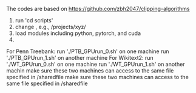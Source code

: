 The codes are based on https://github.com/zbh2047/clipping-algorithms

1. run 'cd scripts'
2. change <path-to-your-folder>, e.g., /projects/xyz/
3. load modules including python, pytorch, and cuda
4.
For Penn Treebank:
run './PTB_GPUrun_0.sh' on one machine
run './PTB_GPUrun_1.sh' on another machine
For Wikitext2:
run './WT_GPUrun_0.sh' on one machine
run './WT_GPUrun_1.sh' on another machin
make sure these two machines can access to the same file specified in <path-to-your-folder>/sharedfile
make sure these two machines can access to the same file specified in <path-to-your-folder>/sharedfile
